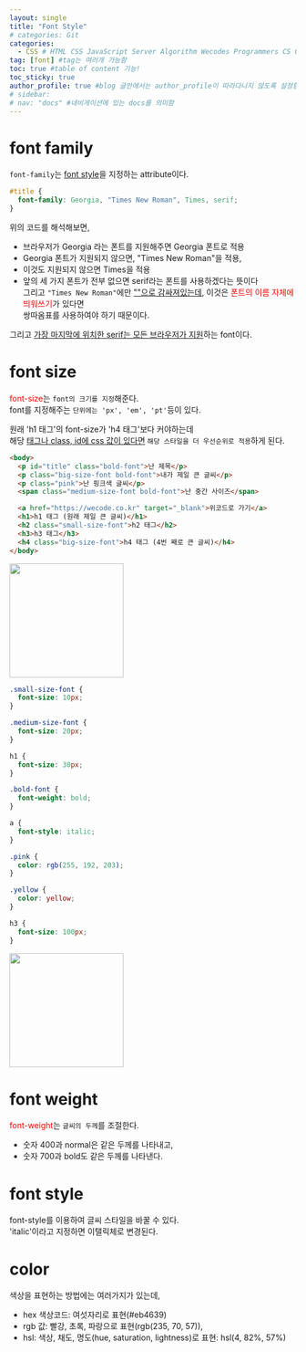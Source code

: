 ```yaml
---
layout: single
title: "Font Style"
# categories: Git
categories:
  - CSS # HTML CSS JavaScript Server Algorithm Wecodes Programmers CS Github Blog
tag: [font] #tag는 여러개 가능함
toc: true #table of content 기능!
toc_sticky: true
author_profile: true #blog 글안에서는 author_profile이 따라다니지 않도록 설정함
# sidebar:
# nav: "docs" #네비게이션에 있는 docs를 의미함
---
```


# font family

`font-family`는 <u>font style</u>을 지정하는 attribute이다.

```css
#title {
  font-family: Georgia, "Times New Roman", Times, serif;
}
```

위의 코드를 해석해보면,

- 브라우저가 Georgia 라는 폰트를 지원해주면 Georgia 폰트로 적용
- Georgia 폰트가 지원되지 않으면, "Times New Roman"을 적용,
- 이것도 지원되지 않으면 Times을 적용
- 앞의 세 가지 폰트가 전부 없으면 serif라는 폰트를 사용하겠다는 뜻이다  
  그리고 `"Times New Roman"`에만 <u>""으로 감싸져있는데</u>, 이것은 <span style="color:red">폰트의 이름 자체에 띄워쓰기</span>가 있다면  
  쌍따옴표를 사용하여야 하기 때문이다.

그리고 <u>가장 마지막에 위치한 serif는 모든 브라우저가 지원</u>하는 font이다.

# font size

<span style="color:red">font-size</span>는 `font의 크기를 지정`해준다.  
font를 지정해주는 `단위에는 'px', 'em', 'pt'`등이 있다.

원래 'h1 태그'의 font-size가 'h4 태그'보다 커야하는데  
해당 <u>태그나 class, id에 css 값이 있다면</u> `해당 스타일을 더 우선순위로 적용`하게 된다.

```html
<body>
  <p id="title" class="bold-font">난 제목</p>
  <p class="big-size-font bold-font">내가 제일 큰 글씨</p>
  <p class="pink">난 핑크색 글씨</p>
  <span class="medium-size-font bold-font">난 중간 사이즈</span>

  <a href="https://wecode.co.kr" target="_blank">위코드로 가기</a>
  <h1>h1 태그 (원래 제일 큰 글씨)</h1>
  <h2 class="small-size-font">h2 태그</h2>
  <h3>h3 태그</h3>
  <h4 class="big-size-font">h4 태그 (4번 째로 큰 글씨)</h4>
</body>
```

<img src="https://user-images.githubusercontent.com/87808288/152680154-a7b89560-d97c-4366-b104-79c5818c6d1d.png" width="200" height="200">

```css
.small-size-font {
  font-size: 10px;
}

.medium-size-font {
  font-size: 20px;
}

h1 {
  font-size: 30px;
}

.bold-font {
  font-weight: bold;
}

a {
  font-style: italic;
}

.pink {
  color: rgb(255, 192, 203);
}

.yellow {
  color: yellow;
}

h3 {
  font-size: 100px;
}
```

<img src="https://user-images.githubusercontent.com/87808288/152680275-dd4416e3-b352-4396-a389-3133872be7a9.png" width="200" height="200">

# font weight

<span style="color:red">font-weight</span>는 `글씨의 두께`를 조절한다.

- 숫자 400과 normal은 같은 두께를 나타내고,
- 숫자 700과 bold도 같은 두께를 나타낸다.

# font style

font-style를 이용하여 글씨 스타일을 바꿀 수 있다.  
'italic'이라고 지정하면 이탤릭체로 변경된다.

# color

색상을 표현하는 방법에는 여러가지가 있는데,

- hex 색상코드: 여섯자리로 표현(#eb4639)
- rgb 값: 빨강, 초록, 파랑으로 표현(rgb(235, 70, 57)),
- hsl: 색상, 채도, 명도(hue, saturation, lightness)로 표현: hsl(4, 82%, 57%)

<!-- ### 2. Link 넣기

```

유형 1: (설명어를 입력) : [gunhee's coding blog](https://gunhee-jeong.github.io/)
유형 2: (URL 자동연결) : <https://gunhee-jeong.github.io/>
유형 3: (동일 파일 내 '문단으로 이동') : [1. Header로 이동](###-1-header)

```

유형 1: (설명어를 입력) : [gunhee's coding blog](https://gunhee-jeong.github.io/)
유형 2: (URL 자동연결) : <https://gunhee-jeong.github.io/>
유형 3: (동일 파일 내 '문단으로 이동') : [1. Header로 이동](#1-header)
유형 3의 방법

1. 특수문자를 제거
2. 스페이스는 -로 바꾸고
3. 대문자는 소문자로!
   그래서 ### 1. Header -> #1-header

## Link: [google][https://www.google.com/]

### 3. 수평선

```

---

```

---

### 4. 라인 바꾸기

```

스페이스바를 2번 눌러주면 다음칸으로
이동할 수 있어요!

```

---

스페이스바를 2번 눌러주면
다음칸으로 이동할 수 있어요!

### 5. list 만들기

```

1. 1번
2. 2번
3. 3번

- 순서없는 list
  - 순서없는 list
    - 순서없는 list

```

1. 1번
2. 2번
3. 3번

- 순서없는 list
  - 순서없는 list
    - 순서없는 list

---

### 6. font 관련

```

**진하게** -> 볼드
_기울여서_ -> 이탤릭체
~~취소선~~ -> 취소선

<ul>밑줄넣기</ul> -> 밑줄
<span style="color:red">빨간 글씨</span> -> 글자색
이것이 `인라인` 입니다 -> 인라인 코드
```

**진하게** -> 볼드
_기울여서_ -> 이탤릭체
~~취소선~~ -> 취소선
<u>밑줄넣기</u> -> 밑줄
<span style="color:red">빨간 글씨</span>
이것이 `인라인` 입니다 -> 인라인 코드

---

### 7. 인용구문

```
> coding
>
> > JavaScript
> >
> > > 내가 프짱!
```

> coding
>
> > JavaScript
> >
> > > 내가 프짱!

---

### 8. 이미지 삽입

```
유형1: ('사이즈를 조절' -> HTML 태그 사용) : <img src="https://gunhee-jeong.github.io/assets/images/blogLogo.png" width="300" height="200">
유형2: (이미지 삽입 후 -> 링크 걸기)
[![이미지](https://gunhee-jeong.github.io/assets/images/blogLogo/blogLogo.png)](https://gunhee-jeong.github.io/)
```

유형1: ('사이즈를 조절' -> HTML 태그 사용) : <img src="https://gunhee-jeong.github.io/assets/images/blogLogo.png" width="300" height="200">
유형2: (이미지 삽입 후 -> 링크 걸기)
[![이미지](https://gunhee-jeong.github.io/assets/images/blogLogo.png)](https://gunhee-jeong.github.io/)

### 9. 표 만들기

```
||국어|영어|
| :--- | ---: | :--: |
|건희 | 100점 | 100점
|철수 | 100점 | 100점
```

|      |  국어 | 영어  |
| :--- | ----: | :---: |
| 건희 | 100점 | 100점 |
| 철수 | 100점 | 100점 |

> - header를 넣고 싶은 경우 ---을 사용하고 :을 이용하여 정렬에 사용함!

### 10. 토글 만들기

```
<details>
<summary>여기를 누르세요</summary>
<div markdown="1">
숨겨진 내용
</div>
</details>
```

<details>
<summary>여기를 누르세요</summary>
<div markdown="1">
숨겨진 내용
</div>
</details> -->
